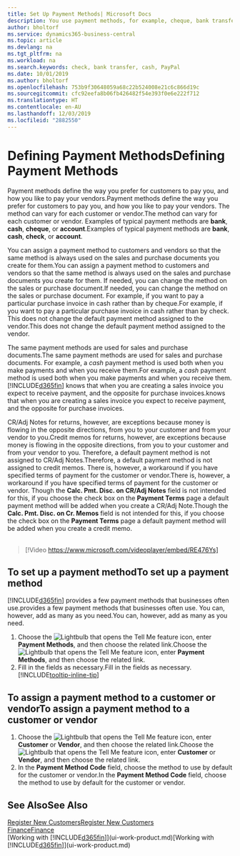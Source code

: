 ```yaml
---
title: Set Up Payment Methods| Microsoft Docs
description: You use payment methods, for example, cheque, bank transfer, cash, or PayPal, to define how sales and purchase invoices will be paid.
author: bholtorf
ms.service: dynamics365-business-central
ms.topic: article
ms.devlang: na
ms.tgt_pltfrm: na
ms.workload: na
ms.search.keywords: check, bank transfer, cash, PayPal
ms.date: 10/01/2019
ms.author: bholtorf
ms.openlocfilehash: 753b9f30648059a68c22b524008e21c6c866d19c
ms.sourcegitcommit: cfc92eefa8b06fb426482f54e393f0e6e222f712
ms.translationtype: HT
ms.contentlocale: en-AU
ms.lasthandoff: 12/03/2019
ms.locfileid: "2882550"
---
```

# <a name="defining-payment-methods"></a><span data-ttu-id="ae54e-103">Defining Payment Methods</span><span class="sxs-lookup"><span data-stu-id="ae54e-103">Defining Payment Methods</span></span>
<span data-ttu-id="ae54e-104">Payment methods define the way you prefer for customers to pay you, and how you like to pay your vendors.</span><span class="sxs-lookup"><span data-stu-id="ae54e-104">Payment methods define the way you prefer for customers to pay you, and how you like to pay your vendors.</span></span> <span data-ttu-id="ae54e-105">The method can vary for each customer or vendor.</span><span class="sxs-lookup"><span data-stu-id="ae54e-105">The method can vary for each customer or vendor.</span></span> <span data-ttu-id="ae54e-106">Examples of typical payment methods are **bank**, **cash**, **cheque**, or **account**.</span><span class="sxs-lookup"><span data-stu-id="ae54e-106">Examples of typical payment methods are **bank**, **cash**, **check**, or **account**.</span></span>

<span data-ttu-id="ae54e-107">You can assign a payment method to customers and vendors so that the same method is always used on the sales and purchase documents you create for them.</span><span class="sxs-lookup"><span data-stu-id="ae54e-107">You can assign a payment method to customers and vendors so that the same method is always used on the sales and purchase documents you create for them.</span></span> <span data-ttu-id="ae54e-108">If needed, you can change the method on the sales or purchase document.</span><span class="sxs-lookup"><span data-stu-id="ae54e-108">If needed, you can change the method on the sales or purchase document.</span></span> <span data-ttu-id="ae54e-109">For example, if you want to pay a particular purchase invoice in cash rather than by cheque.</span><span class="sxs-lookup"><span data-stu-id="ae54e-109">For example, if you want to pay a particular purchase invoice in cash rather than by check.</span></span> <span data-ttu-id="ae54e-110">This does not change the default payment method assigned to the vendor.</span><span class="sxs-lookup"><span data-stu-id="ae54e-110">This does not change the default payment method assigned to the vendor.</span></span>

<span data-ttu-id="ae54e-111">The same payment methods are used for sales and purchase documents.</span><span class="sxs-lookup"><span data-stu-id="ae54e-111">The same payment methods are used for sales and purchase documents.</span></span> <span data-ttu-id="ae54e-112">For example, a _cash_ payment method is used both when you make payments and when you receive them.</span><span class="sxs-lookup"><span data-stu-id="ae54e-112">For example, a _cash_ payment method is used both when you make payments and when you receive them.</span></span> [!INCLUDE[d365fin](includes/d365fin_md.md)] <span data-ttu-id="ae54e-113">knows that when you are creating a sales invoice you expect to receive payment, and the opposite for purchase invoices.</span><span class="sxs-lookup"><span data-stu-id="ae54e-113">knows that when you are creating a sales invoice you expect to receive payment, and the opposite for purchase invoices.</span></span>

<span data-ttu-id="ae54e-114">CR/Adj Notes for returns, however, are exceptions because money is flowing in the opposite directions, from you to your customer and from your vendor to you.</span><span class="sxs-lookup"><span data-stu-id="ae54e-114">Credit memos for returns, however, are exceptions because money is flowing in the opposite directions, from you to your customer and from your vendor to you.</span></span> <span data-ttu-id="ae54e-115">Therefore, a default payment method is not assigned to CR/Adj Notes.</span><span class="sxs-lookup"><span data-stu-id="ae54e-115">Therefore, a default payment method is not assigned to credit memos.</span></span> <span data-ttu-id="ae54e-116">There is, however, a workaround if you have specified terms of payment for the customer or vendor.</span><span class="sxs-lookup"><span data-stu-id="ae54e-116">There is, however, a workaround if you have specified terms of payment for the customer or vendor.</span></span> <span data-ttu-id="ae54e-117">Though the **Calc. Pmt. Disc. on CR/Adj Notes** field is not intended for this, if you choose the check box on the **Payment Terms** page a default payment method will be added when you create a CR/Adj Note.</span><span class="sxs-lookup"><span data-stu-id="ae54e-117">Though the **Calc. Pmt. Disc. on Cr. Memos** field is not intended for this, if you choose the check box on the **Payment Terms** page a default payment method will be added when you create a credit memo.</span></span> <br><br>  

> [!Video https://www.microsoft.com/videoplayer/embed/RE476Ys]

## <a name="to-set-up-a-payment-method"></a><span data-ttu-id="ae54e-118">To set up a payment method</span><span class="sxs-lookup"><span data-stu-id="ae54e-118">To set up a payment method</span></span>
[!INCLUDE[d365fin](includes/d365fin_md.md)] <span data-ttu-id="ae54e-119">provides a few payment methods that businesses often use.</span><span class="sxs-lookup"><span data-stu-id="ae54e-119">provides a few payment methods that businesses often use.</span></span> <span data-ttu-id="ae54e-120">You can, however, add as many as you need.</span><span class="sxs-lookup"><span data-stu-id="ae54e-120">You can, however, add as many as you need.</span></span>

1. <span data-ttu-id="ae54e-121">Choose the ![Lightbulb that opens the Tell Me feature](media/ui-search/search_small.png "Tell me what you want to do") icon, enter **Payment Methods**, and then choose the related link.</span><span class="sxs-lookup"><span data-stu-id="ae54e-121">Choose the ![Lightbulb that opens the Tell Me feature](media/ui-search/search_small.png "Tell me what you want to do") icon, enter **Payment Methods**, and then choose the related link.</span></span>
2. <span data-ttu-id="ae54e-122">Fill in the fields as necessary.</span><span class="sxs-lookup"><span data-stu-id="ae54e-122">Fill in the fields as necessary.</span></span> [!INCLUDE[tooltip-inline-tip](includes/tooltip-inline-tip_md.md)]

## <a name="to-assign-a-payment-method-to-a-customer-or-vendor"></a><span data-ttu-id="ae54e-123">To assign a payment method to a customer or vendor</span><span class="sxs-lookup"><span data-stu-id="ae54e-123">To assign a payment method to a customer or vendor</span></span>
1. <span data-ttu-id="ae54e-124">Choose the ![Lightbulb that opens the Tell Me feature](media/ui-search/search_small.png "Tell me what you want to do") icon, enter **Customer** or **Vendor**, and then choose the related link.</span><span class="sxs-lookup"><span data-stu-id="ae54e-124">Choose the ![Lightbulb that opens the Tell Me feature](media/ui-search/search_small.png "Tell me what you want to do") icon, enter **Customer** or **Vendor**, and then choose the related link.</span></span>
2. <span data-ttu-id="ae54e-125">In the **Payment Method Code** field, choose the method to use by default for the customer or vendor.</span><span class="sxs-lookup"><span data-stu-id="ae54e-125">In the **Payment Method Code** field, choose the method to use by default for the customer or vendor.</span></span>

## <a name="see-also"></a><span data-ttu-id="ae54e-126">See Also</span><span class="sxs-lookup"><span data-stu-id="ae54e-126">See Also</span></span>
[<span data-ttu-id="ae54e-127">Register New Customers</span><span class="sxs-lookup"><span data-stu-id="ae54e-127">Register New Customers</span></span>](sales-how-register-new-customers.md)  
[<span data-ttu-id="ae54e-128">Finance</span><span class="sxs-lookup"><span data-stu-id="ae54e-128">Finance</span></span>](finance.md)  
<span data-ttu-id="ae54e-129">[Working with [!INCLUDE[d365fin](includes/d365fin_md.md)]](ui-work-product.md)</span><span class="sxs-lookup"><span data-stu-id="ae54e-129">[Working with [!INCLUDE[d365fin](includes/d365fin_md.md)]](ui-work-product.md)</span></span>  
